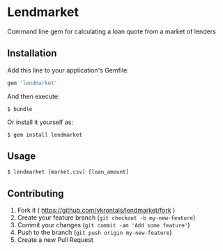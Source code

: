# Lendmarket

Command line gem for calculating a loan quote from a market of lenders

## Installation

Add this line to your application's Gemfile:

```ruby
gem 'lendmarket'
```

And then execute:

    $ bundle

Or install it yourself as:

    $ gem install lendmarket

## Usage

    $ lendmarket [market.csv] [loan_amount]

## Contributing

1. Fork it ( https://github.com/vkrontals/lendmarket/fork )
2. Create your feature branch (`git checkout -b my-new-feature`)
3. Commit your changes (`git commit -am 'Add some feature'`)
4. Push to the branch (`git push origin my-new-feature`)
5. Create a new Pull Request
